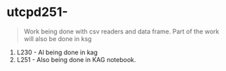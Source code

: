 # utcpd251-

> Work being done with csv readers and data frame. Part of the work will also be done in ksg

1. L230 - Al being done in kag
2. L251 - Also being done in KAG notebook. 